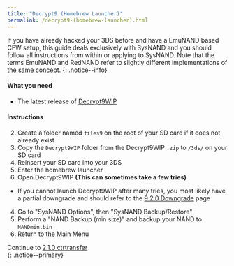```yaml
---
title: "Decrypt9 (Homebrew Launcher)"
permalink: /decrypt9-(homebrew-launcher).html
---
```


If you have already hacked your 3DS before and have a EmuNAND based CFW setup, this guide deals exclusively with SysNAND and you should follow all instructions from within or applying to SysNAND. Note that the terms EmuNAND and RedNAND refer to slightly different implementations of [the same concept](http://3dbrew.org/wiki/NAND_Redirection).
{: .notice--info}

#### What you need

* The latest release of [Decrypt9WIP](https://github.com/d0k3/Decrypt9WIP/releases/)

#### Instructions

2. Create a folder named `files9` on the root of your SD card if it does not already exist
3. Copy the `Decrypt9WIP` folder from the Decrypt9WIP `.zip` to `/3ds/` on your SD card
3. Reinsert your SD card into your 3DS
4. Enter the homebrew launcher
4. Open Decrypt9WIP **(This can sometimes take a few tries)**
  + If you cannot launch Decrypt9WIP after many tries, you most likely have a partial downgrade and should refer to the [9.2.0 Downgrade](9.2.0-downgrade) page
4. Go to "SysNAND Options", then "SysNAND Backup/Restore"
5. Perform a "NAND Backup (min size)" and backup your NAND to `NANDmin.bin`
6. Return to the Main Menu

Continue to [2.1.0 ctrtransfer](2.1.0-ctrtransfer)    
{: .notice--primary}
